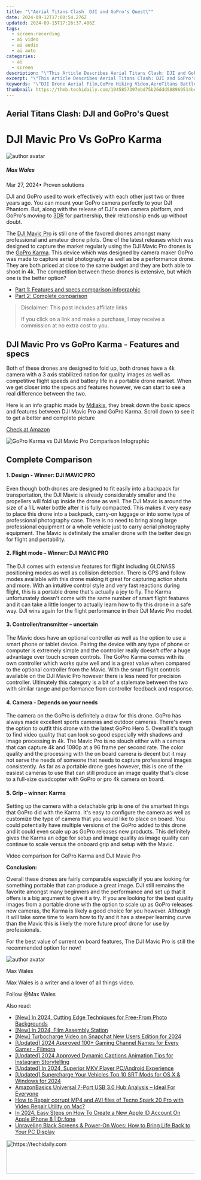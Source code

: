```yaml
---
title: "\"Aerial Titans Clash  DJI and GoPro's Quest\""
date: 2024-09-12T17:00:54.276Z
updated: 2024-09-15T17:26:37.406Z
tags: 
  - screen-recording
  - ai video
  - ai audio
  - ai auto
categories: 
  - ai
  - screen
description: "\"This Article Describes Aerial Titans Clash: DJI and GoPro's Quest\""
excerpt: "\"This Article Describes Aerial Titans Clash: DJI and GoPro's Quest\""
keywords: "\"DJI Drone Aerial Film,GoPro Hiking Video,AeroTitans Battle,DJI vs GoPro Drones,High-Res SkyCam Shoot,ProGrapple Camera Clash,Drone Quest Shots\""
thumbnail: https://thmb.techidaily.com/1945857397ebd75b26ddd988969514bcfe07be7bef56803fb658a77091d094a7.jpg
---
```


## Aerial Titans Clash: DJI and GoPro's Quest

# DJI Mavic Pro Vs GoPro Karma

![author avatar](https://images.wondershare.com/filmora/article-images/max-wales-author.jpg)

##### Max Wales

 Mar 27, 2024• Proven solutions

DJI and GoPro used to work effectively with each other just two or three years ago. You can mount your GoPro camera perfectly to your DJI Phantom. But, along with the release of DJI's own camera platform, and GoPro's moving to [3DR](https://tools.techidaily.com/wondershare/filmora/download/) for partnership, their relationship ends up without doubt.

The [DJI Mavic Pro](https://tools.techidaily.com/wondershare/filmora/download/) is still one of the favored drones amongst many professional and amateur drone pilots. One of the latest releases which was designed to capture the market regularly using the DJI Mavic Pro drones is the [GoPro Karma](https://tools.techidaily.com/wondershare/filmora/download/). This device which was designed by camera maker GoPro was made to capture aerial photography as well as be a performance drone. They are both priced at close to the same budget and they are both able to shoot in 4k. The competition between these drones is extensive, but which one is the better option?

* [Part 1: Features and specs comparison infographic](#part1)
* [Part 2: Complete comparison](#part2)

>  Disclaimer: This post includes affiliate links
>
>  If you click on a link and make a purchase, I may receive a commission at no extra cost to you.
>

## DJI Mavic Pro vs GoPro Karma - Features and specs

Both of these drones are designed to fold up, both drones have a 4k camera with a 3 axis stabilized nation for quality images as well as competitive flight speeds and battery life in a portable drone market. When we get closer into the specs and features however, we can start to see a real difference between the two.

Here is an info graphic made by [Mdiakix](https://mediakix.com/), they break down the basic specs and features between DJI Mavic Pro and GoPro Karma. Scroll down to see it to get a better and complete picture

[Check at Amazon](https://www.amazon.com/gp/product/B01LYNH0BD/ref=as%5Fli%5Ftl?ie=UTF8&tag=vs-flora-20&camp=1789&creative=9325&linkCode=as2&creativeASIN=B01LYNH0BD&linkId=f0cd958cf19ddb66e991838106512ee3)

![GoPro Karma vs DJI Mavic Pro Comparison Infographic](https://mediakix.com/wp-content/uploads/2016/10/GoPro-Karma-vs-DJI-Mavic-Pro-Drone-Wars-Infographic2.png "GoPro Karma vs. DJI Mavic Pro: A Comparison [Infographic]")

## Complete Comparison

#### 1\.  Design - Winner: DJI MAVIC PRO

Even though both drones are designed to fit easily into a backpack for transportation, the DJI Mavic is already considerably smaller and the propellers will fold up inside the drone as well. The DJI Mavic is around the size of a 1 L water bottle after it is fully compacted. This makes it very easy to place this drone into a backpack, carry-on luggage or into some type of professional photography case. There is no need to bring along large professional equipment or a whole vehicle just to carry aerial photography equipment. The Mavic is definitely the smaller drone with the better design for flight and portability.

#### 2\.  Flight mode – Winner: DJI MAVIC PRO

The DJI comes with extensive features for flight including GLONASS positioning modes as well as collision detection. There is GPS and follow modes available with this drone making it great for capturing action shots and more. With an intuitive control style and very fast reactions during flight, this is a portable drone that's actually a joy to fly. The Karma unfortunately doesn't come with the same number of smart flight features and it can take a little longer to actually learn how to fly this drone in a safe way. DJI wins again for the flight performance in their DJI Mavic Pro model.

#### 3\. Controller/transmitter – uncertain

The Mavic does have an optional controller as well as the option to use a smart phone or tablet device. Pairing the device with any type of phone or computer is extremely simple and the controller really doesn't offer a huge advantage over touch screen controls. The GoPro Karma comes with its own controller which works quite well and is a great value when compared to the optional controller from the Mavic. With the smart flight controls available on the DJI Mavic Pro however there is less need for precision controller. Ultimately this category is a bit of a stalemate between the two with similar range and performance from controller feedback and response.

#### 4\.  Camera - Depends on your needs

The camera on the GoPro is definitely a draw for this drone. GoPro has always made excellent sports cameras and outdoor cameras. There's even the option to outfit this drone with the latest GoPro Hero 5\. Overall it's tough to find video quality that can look so good especially with shadows and image processing in 4k. The Mavic Pro is no slouch either with a camera that can capture 4k and 1080p at a 96 frame per second rate. The color quality and the processing with the on board camera is decent but it may not serve the needs of someone that needs to capture professional images consistently. As far as a portable drone goes however, this is one of the easiest cameras to use that can still produce an image quality that's close to a full-size quadcopter with GoPro or pro 4k camera on board.

#### 5\.  Grip – winner: Karma

Setting up the camera with a detachable grip is one of the smartest things that GoPro did with the Karma. It's easy to configure the camera as well as customize the type of camera that you would like to place on board. You could potentially have multiple versions of the GoPro added to this drone and it could even scale up as GoPro releases new products. This definitely gives the Karma an edge for setup and image quality as image quality can continue to scale versus the onboard grip and setup with the Mavic.

Video comparison for GoPro Karma and DJI Mavic Pro

**Conclusion:**

Overall these drones are fairly comparable especially if you are looking for something portable that can produce a great image. DJI still remains the favorite amongst many beginners and the performance and set up that it offers is a big argument to give it a try. If you are looking for the best quality images from a portable drone with the option to scale up as GoPro releases new cameras, the Karma is likely a good choice for you however. Although it will take some time to learn how to fly and it has a steeper learning curve than the Mavic this is likely the more future proof drone for use by professionals.

For the best value of current on board features, The DJI Mavic Pro is still the recommended option for now!

![author avatar](https://images.wondershare.com/filmora/article-images/max-wales-author.jpg)

Max Wales

Max Wales is a writer and a lover of all things video.

Follow @Max Wales


<ins class="adsbygoogle"
     style="display:block"
     data-ad-format="autorelaxed"
     data-ad-client="ca-pub-7571918770474297"
     data-ad-slot="1223367746"></ins>



<ins class="adsbygoogle"
     style="display:block"
     data-ad-client="ca-pub-7571918770474297"
     data-ad-slot="8358498916"
     data-ad-format="auto"
     data-full-width-responsive="true"></ins>


<span class="atpl-alsoreadstyle">Also read:</span>
<div><ul>
<li><a href="https://fox-blue.techidaily.com/new-in-2024-cutting-edge-techniques-for-free-from-photo-backgrounds/"><u>[New] In 2024, Cutting Edge Techniques for Free-From Photo Backgrounds</u></a></li>
<li><a href="https://youtube-tips.techidaily.com/n-2024-film-assembly-station/"><u>[New] In 2024, Film Assembly Station</u></a></li>
<li><a href="https://fox-blue.techidaily.com/new-turbocharge-video-on-snapchat-new-users-edition-for-2024/"><u>[New] Turbocharge Video on Snapchat New Users Edition for 2024</u></a></li>
<li><a href="https://eaxpv-info.techidaily.com/updated-2024-approved-100plus-gaming-channel-names-for-every-gamer-filmora/"><u>[Updated] 2024 Approved 100+ Gaming Channel Names for Every Gamer - Filmora</u></a></li>
<li><a href="https://fox-blue.techidaily.com/updated-2024-approved-dynamic-captions-animation-tips-for-instagram-storytelling/"><u>[Updated] 2024 Approved Dynamic Captions Animation Tips for Instagram Storytelling</u></a></li>
<li><a href="https://vp-tips.techidaily.com/updated-in-2024-superior-mkv-player-pcandroid-experience/"><u>[Updated] In 2024, Superior MKV Player PC/Android Experience</u></a></li>
<li><a href="https://fox-blue.techidaily.com/updated-supercharge-your-vehicles-top-10-srt-mods-for-os-x-and-windows-for-2024/"><u>[Updated] Supercharge Your Vehicles Top 10 SRT Mods for OS X & Windows for 2024</u></a></li>
<li><a href="https://buynow-tips.techidaily.com/amazonbasics-universal-7-port-usb-30-hub-analysis-ideal-for-everyone/"><u>AmazonBasics Universal 7-Port USB 3.0 Hub Analysis – Ideal For Everyone</u></a></li>
<li><a href="https://blog-min.techidaily.com/how-to-repair-corrupt-mp4-and-avi-files-of-tecno-spark-20-pro-with-video-repair-utility-on-mac-by-stellar-video-repair-mobile-video-repair/"><u>How to Repair corrupt MP4 and AVI files of Tecno Spark 20 Pro with Video Repair Utility on Mac?</u></a></li>
<li><a href="https://iphone-unlock.techidaily.com/in-2024-easy-steps-on-how-to-create-a-new-apple-id-account-on-apple-iphone-8-drfone-by-drfone-ios/"><u>In 2024, Easy Steps on How To Create a New Apple ID Account On Apple iPhone 8 | Dr.fone</u></a></li>
<li><a href="https://tech-recovery.techidaily.com/unraveling-black-screens-and-power-on-woes-how-to-bring-life-back-to-your-pc-display/"><u>Unraveling Black Screens & Power-On Woes: How to Bring Life Back to Your PC Display</u></a></li>
</ul></div>

<!-- affiliate ads begin -->
<a href="https://unicoeye.pxf.io/c/5597632/2134495/18498" target="_top" id="2134495">
  <img src="//a.impactradius-go.com/display-ad/18498-2134495" border="0" alt="https://techidaily.com" width="728" height="90"/>
</a>
<img height="0" width="0" src="https://unicoeye.pxf.io/i/5597632/2134495/18498" style="position:absolute;visibility:hidden;" border="0" />
<!-- affiliate ads end -->

